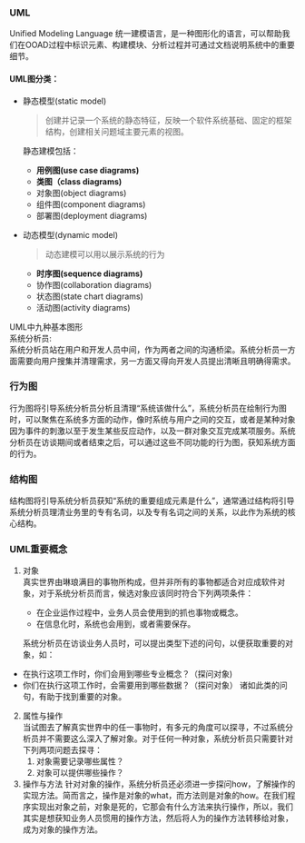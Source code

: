 ### UML  
Unified Modeling Language 统一建模语言，是一种图形化的语言，可以帮助我们在OOAD过程中标识元素、构建模块、分析过程并可通过文档说明系统中的重要细节。  
#### UML图分类：  
* 静态模型(static model)
  >创建并记录一个系统的静态特征，反映一个软件系统基础、固定的框架结构，创建相关问题域主要元素的视图。    
  
  静态建模包括：  
  - **用例图(use case diagrams)**
  - **类图（class diagrams)**
  - 对象图(object diagrams)
  - 组件图(component diagrams)
  - 部署图(deployment diagrams)
* 动态模型(dynamic model)  
  >动态建模可以用以展示系统的行为  
  
  - **时序图(sequence diagrams)**
  - 协作图(collaboration diagrams)
  - 状态图(state chart diagrams)
  - 活动图(activity diagrams) 

UML中九种基本图形   
系统分析员:  
系统分析员站在用户和开发人员中间，作为两者之间的沟通桥梁。系统分析员一方面需要向用户搜集并清理需求，另一方面又得向开发人员提出清晰且明确得需求。
### 行为图  
行为图将引导系统分析员分析且清理“系统该做什么”，系统分析员在绘制行为图时，可以聚焦在系统多方面的动作，像时系统与用户之间的交互，或者是某种对象因为事件的刺激以至于发生某些反应动作，以及一群对象交互完成某项服务。系统分析员在访谈期间或者结束之后，可以通过这些不同功能的行为图，获知系统方面的行为。
### 结构图  
结构图将引导系统分析员获知“系统的重要组成元素是什么”，通常通过结构将引导系统分析员理清业务里的专有名词，以及专有名词之间的关系，以此作为系统的核心结构。 
### UML重要概念  
1. 对象   
   真实世界由琳琅满目的事物所构成，但并非所有的事物都适合对应成软件对象，对于系统分析员而言，候选对象应该同时符合下列两项条件：  
   * 在企业运作过程中，业务人员会使用到的抓也事物或概念。
   * 在信息化时，系统也会用到，或者需要保存。 
       
   系统分析员在访谈业务人员时，可以提出类型下述的问句，以便获取重要的对象，如：   
  * 在执行这项工作时，你们会用到哪些专业概念？（探问对象)
  * 你们在执行这项工作时，会需要用到哪些数据？（探问对象）
  诸如此类的问句，有助于找到重要的对象。

2. 属性与操作  
   当试图去了解真实世界中的任一事物时，有多元的角度可以探寻，不过系统分析员并不需要这么深入了解对象。对于任何一种对象，系统分析员只需要针对下列两项问题去探寻：  
   1. 对象需要记录哪些属性？
   2. 对象可以提供哪些操作？
3. 操作与方法
   针对对象的操作，系统分析员还必须进一步探问how，了解操作的实现方法。简而言之，操作是对象的what，而方法则是对象的how。在我们程序实现出对象之前，对象是死的，它那会有什么方法来执行操作，所以，我们其实是想获知业务人员惯用的操作方法，然后将人为的操作方法转移给对象，成为对象的操作方法。